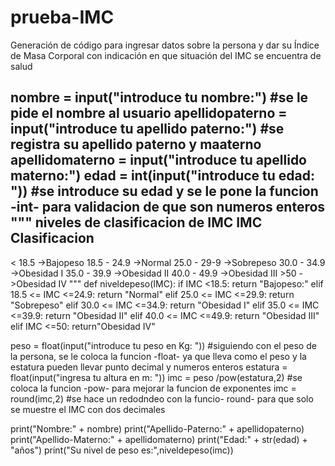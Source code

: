 # prueba-IMC
Generación de código para ingresar datos sobre la persona y dar su Índice de Masa Corporal con indicación en que situación del IMC se encuentra de salud

nombre = input("introduce tu nombre:") #se le pide el nombre al usuario
apellidopaterno = input("introduce tu apellido paterno:") #se registra su apellido paterno y maaterno
apellidomaterno = input("introduce tu apellido materno:")
edad = int(input("introduce tu edad: ")) #se introduce su edad y se le pone la funcion -int- para validacion de que son numeros enteros
""" niveles de clasificacion de IMC
    IMC       Clasificacion
-----------------------------
< 18.5        ->Bajopeso
18.5 - 24.9   ->Normal
25.0 - 29-9   ->Sobrepeso
30.0 - 34.9   ->Obesidad I
35.0 - 39.9   ->Obesidad II
40.0 - 49.9   ->Obesidad III
    >50       ->Obesidad IV """
def niveldepeso(IMC):
    if IMC <18.5:
        return "Bajopeso:"
    elif 18.5 <= IMC <=24.9:
        return "Normal"
    elif 25.0 <= IMC <=29.9:
        return "Sobrepeso"
    elif 30.0 <= IMC <=34.9:
        return "Obesidad I"
    elif 35.0 <= IMC <=39.9:
        return "Obesidad II"
    elif 40.0 <= IMC <=49.9:
        return "Obesidad III"
    elif IMC <=50:
        return"Obesidad IV"  

peso = float(input("introduce tu peso en Kg: ")) #siguiendo con el peso de la persona, se le coloca la funcion -float- ya que lleva como el peso y la estatura pueden llevar punto decimal y numeros enteros
estatura = float(input("ingresa tu altura en m: "))
imc = peso /pow(estatura,2) #se coloca la funcion -pow- para mejorar la funcion de exponentes
imc = round(imc,2) #se hace un redodndeo con la funcio- round- para que solo se muestre el IMC con dos decimales 

print("Nombre:" + nombre)
print("Apellido-Paterno:" + apellidopaterno)
print("Apellido-Materno:" + apellidomaterno)
print("Edad:" + str(edad) + "años")
print("Su nivel de peso es:",niveldepeso(imc))